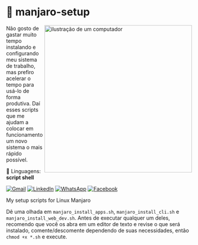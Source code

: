 # 🔗 manjaro-setup


<img src="https://raw.githubusercontent.com/MicaelliMedeiros/micaellimedeiros/master/image/computer-illustration.png" alt="ilustração de um computador" min-width="400px" max-width="400px" width="400px" align="right">

<p align="left"> 
  Não gosto de gastar muito tempo instalando e configurando meu sistema de trabalho, mas prefiro acelerar o tempo para usá-lo de forma produtiva. Daí esses scripts que me ajudam a colocar em funcionamento um novo sistema o mais rápido possível.
</p>

<p align="left">
  🦄 Linguagens: <strong> script shell </strong>
</p>



<p align="left">
  <a href="#" title="Gmail">
  <img src="https://img.shields.io/badge/Linux-E34F26?style=for-the-badge&logo=linux&logoColor=black" alt="Gmail"/></a>
  <a href="#" title="LinkedIn">
  <img src="https://img.shields.io/badge/GitHub-100000?style=for-the-badge&logo=github&logoColor=white" alt="LinkedIn"/></a>
  <a href="#" title="WhatsApp">
  <img src="https://img.shields.io/badge/Visual%20Studio%20Code-0078d7.svg?style=for-the-badge&logo=visual-studio-code&logoColor=white" alt="WhatsApp"/></a>
  <a href="#" title="Facebook">
  <img src="https://img.shields.io/badge/Shell_Script-121011?style=for-the-badge&logo=gnu-bash&logoColor=white" alt="Facebook"/></a>
</p>

<p align="left">
My setup scripts for Linux Manjaro

Dê uma olhada em `manjaro_install_apps.sh`, `manjaro_install_cli.sh` e `manjaro_install_web_dev.sh`. Antes de executar qualquer um deles, recomendo que você os abra em um editor de texto e revise o que será instalado, comente/descomente dependendo de suas necessidades, então `chmod +x *.sh` e execute.
</p>

